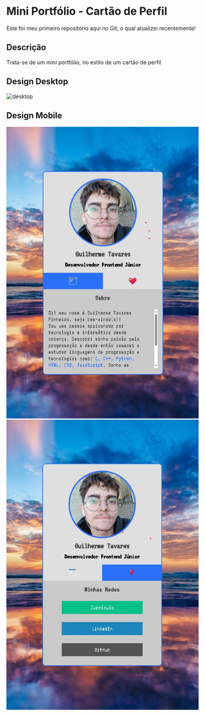 # Mini Portfólio - Cartão de Perfil

Este foi meu primeiro repositório aqui no Git, o qual atualizei recentemente!

## Descrição

Trata-se de um mini portfólio, no estilo de um cartão de perfil

## Design Desktop

<img src="/src/images/design-desktop.jpg" alt="desktop">

## Design Mobile

<img src="/src/imagens/design-mobile-1.jpg" alt="desktop">

<img src="/src/imagens/design-mobile-2.jpg" alt="desktop">

